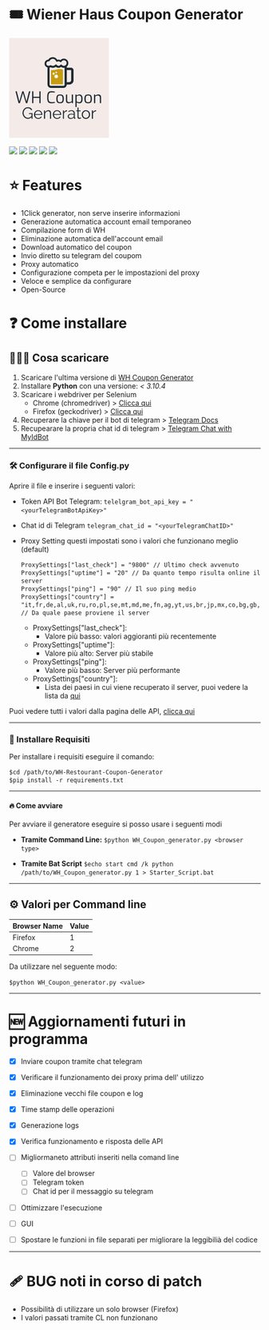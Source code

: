 

# 🎟 Wiener Haus Coupon Generator

![](https://github.com/habby1337/WH-Restourant-Coupon-Generator/blob/main/images/logo_200x200.png?raw=true)

![](https://img.shields.io/github/issues/habby1337/WH-Restourant-Coupon-Generator) ![](https://img.shields.io/github/forks/habby1337/WH-Restourant-Coupon-Generator) ![](https://img.shields.io/github/stars/habby1337/WH-Restourant-Coupon-Generator)  ![](https://img.shields.io/github/license/habby1337/WH-Restourant-Coupon-Generator) 
![](https://img.shields.io/badge/Release-Windows%20Ready-brightgreen)




# ⭐ Features

- 1Click generator, non serve inserire informazioni
- Generazione automatica account email temporaneo
- Compilazione form di WH
- Eliminazione automatica dell'account email 
- Download automatico del coupon
- Invio diretto su telegram del coupom
- Proxy automatico 
- Configurazione competa per le impostazioni del proxy
- Veloce e semplice da configurare 
- Open-Source



# ❓ Come installare
## 🤷🏻‍♂️ Cosa scaricare

1. Scaricare l'ultima versione di [WH Coupon Generator](https://github.com/habby1337/WH-Restourant-Coupon-Generator/releases)
2. Installare **Python** con una versione: *< 3.10.4*
3. Scaricare i webdriver per Selenium
	- Chrome (chromedriver) > [Clicca qui](https://chromedriver.chromium.org/downloads)
	- Firefox (geckodriver) > [Clicca qui](https://github.com/mozilla/geckodriver/releases/)
4. Recuperare la chiave per il bot di telegram > [Telegram Docs](https://core.telegram.org/bots#6-botfather)
5. Recupearare la propria chat id di telegram > [Telegram Chat with MyIdBot](https://t.me/myidbot)

___

### 🛠 Configurare il file Config.py
Aprire il file e inserire i seguenti valori:
- Token API Bot Telegram:
`telelgram_bot_api_key = "<yourTelegramBotApiKey>"`
- Chat id di Telegram
`telegram_chat_id = "<yourTelegramChatID>"`
- Proxy Setting
    questi impostati sono i valori che funzionano meglio (default)
    ```
    ProxySettings["last_check"] = "9800" // Ultimo check avvenuto
    ProxySettings["uptime"] = "20" // Da quanto tempo risulta online il server 
    ProxySettings["ping"] = "90" // Il suo ping medio
    ProxySettings["country"] = "it,fr,de,al,uk,ru,ro,pl,se,mt,md,me,fn,ag,yt,us,br,jp,mx,co,bg,gb,nl,by,es,at" // Da quale paese proviene il server
    ```

    - ProxySettings["last_check"]:
      - Valore più basso: valori aggioranti più recentemente
    - ProxySettings["uptime"]:
      - Valore più alto: Server più stabile
    - ProxySettings["ping"]:
      - Valore più basso: Server più performante 
    - ProxySettings["country"]:
      - Lista dei paesi in cui viene recuperato il server, puoi vedere la lista da [qui](https://www.proxyscan.io/api)


Puoi vedere tutti i valori dalla pagina delle API, [clicca qui](https://www.proxyscan.io/api)

___

### 🧾 Installare Requisiti
Per installare i requisiti eseguire il comando: 
```
$cd /path/to/WH-Restourant-Coupon-Generator
$pip install -r requirements.txt
```

___

#### 🔥 Come avviare
Per avviare il generatore eseguire si posso usare i seguenti modi

- **Tramite Command Line:**
`
$python WH_Coupon_generator.py <browser type>
`


- **Tramite Bat Script**
`
$echo start cmd /k python /path/to/WH_Coupon_generator.py 1 > Starter_Script.bat
`

___

## ⚙ Valori per Command line

| Browser Name | Value |
| ------------ | ----- |
| Firefox      | 1     |
| Chrome       | 2     |

Da utilizzare nel seguente modo:

`$python WH_Coupon_generator.py <value>`


___


# 🆕 Aggiornamenti futuri in programma

- [x] Inviare coupon tramite chat telegram
- [x] Verificare il funzionamento dei proxy prima dell' utilizzo
- [x] Eliminazione vecchi file coupon e log
- [x] Time stamp delle operazioni
- [x] Generazione logs
- [x] Verifica funzionamento e risposta delle API 
- [ ] Migliormaneto attributi inseriti nella comand line 
    - [ ] Valore del browser
    - [ ] Telegram token
    - [ ] Chat id per il messaggio su telegram
- [ ] Ottimizzare l'esecuzione
- [ ] GUI
- [ ] Spostare le funzioni in file separati per migliorare la leggibilià del codice


___

# 🩹 BUG noti in corso di patch

- Possibilità di utilizzare un solo browser (Firefox)
- I valori passati tramite CL non funzionano 
